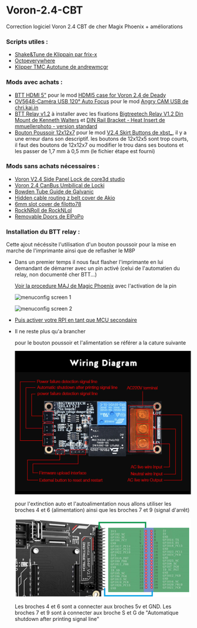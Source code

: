 # Voron-2.4-CBT
Correction logiciel Voron 2.4 CBT de cher Magix Phoenix + améliorations

### Scripts utiles :
  - [Shake&Tune de Klippain par frix-x](https://github.com/Frix-x/klippain-shaketune)
  - [Octoeverywhere](https://octoeverywhere.com/)
  - [Klipper TMC Autotune de andrewmcgr](https://github.com/andrewmcgr/klipper_tmc_autotune)
    
### Mods avec achats :
  - [BTT HDMI 5"](https://fr.aliexpress.com/item/1005005889257573.html?spm=a2g0o.order_list.order_list_main.27.5cdb5e5bHcPF79&gatewayAdapt=glo2fra) pour le mod [HDMI5 case for Voron 2.4 
 de Deady](https://www.printables.com/fr/model/586475-hdmi5-case-for-voron-24-300)
  - [OV5648-Caméra USB 120° Auto Focus](https://fr.aliexpress.com/item/1005003833993617.html?spm=a2g0o.order_list.order_list_main.21.5cdb5e5bHcPF79&gatewayAdapt=glo2fra) pour le mod [Angry CAM USB de chri.kai.in](https://mods.vorondesign.com/details/RYpQW53mtem8Nj1JKqiSQ)
  - [BTT Relay v1.2](https://fr.aliexpress.com/item/32972603577.html?spm=a2g0o.order_list.order_list_main.10.5cdb5e5bHcPF79&gatewayAdapt=glo2fra) à installer avec les fixations [Bigtreetech Relay V1.2 Din Mount de Kenneth Walters](https://www.printables.com/fr/model/445328-bigtreetech-relay-v12-din-mount) et [DIN Rail Bracket - Heat Insert de mmuellerphoto - version standard](https://www.printables.com/fr/model/420009-din-rail-bracket-heat-insert-version)
  - [Bouton Poussoir 12x12x7](https://fr.aliexpress.com/item/1005006384754591.html?spm=a2g0o.order_list.order_list_main.5.5cdb5e5bHcPF79&gatewayAdapt=glo2fra) pour le mod [V2.4 Skirt Buttons de xbst_](https://mods.vorondesign.com/details/7TfCWsFfVYrayrgWemf2Qg), il y a une erreur dans son descriptif. les boutons de 12x12x5 sont trop courts, il faut des boutons de 12x12x7 ou modifier le trou dans ses boutons et les passer de 1,7 mm à 0,5 mm (le fichier étape est fourni)

### Mods sans achats nécessaires :
  - [Voron V2.4 Side Panel Lock de core3d studio](https://www.printables.com/fr/model/253623-voron-v24-side-panel-lock-more-fit-to-frame)
  - [Voron 2.4 CanBus Umbilical de Locki](https://www.printables.com/fr/model/384279-voron-24-canbus-umbilical-mod/files)
  - [Bowden Tube Guide de Galvanic](https://mods.vorondesign.com/details/8CxQeqS1lXhlGphwkyqh7g)
  - [Hidden cable routing z belt cover de Akio](https://mods.vorondesign.com/details/LzEFU0RDHXUarF7y69x2Q)
  - [6mm slot cover de filotto78](https://mods.vorondesign.com/details/ZKJgu7OwMNB1xAKRrYSYeg)
  - [RockNRoll de RockNLol](https://mods.vorondesign.com/details/tiIhFDTh9tHJY0JNJK9A)
  - [Removable Doors de ElPoPo](https://mods.vorondesign.com/details/WqhhKrXksAZ4omhHS1RY4Q)

### Installation du BTT relay :
Cette ajout nécéssite l'utilisation d'un bouton poussoir pour la mise en marche de l'imprimante ainsi que de reflasher le M8P

  - Dans un premier temps il nous faut flasher l'imprimante en lui demandant de démarrer avec un pin activé (celui de l'automatien du relay, non documenté cher BTT...)

    [Voir la procedure MAJ de Magic Phoenix](https://mpx.wiki/Firmware-Flash/Updating_Manta_klipper_firmware_remotely) avec l'activation de la pin

    ![menuconfig screen 1](https://github.com/Didier-T/Voron-2.4-CBT/blob/main/Images/Capture%20d'%C3%A9cran%202024-03-17%20165626.png)

    ![menuconfig screen 2](https://github.com/Didier-T/Voron-2.4-CBT/blob/main/Images/Capture%20d'%C3%A9cran%202024-03-17%20165709-2.png)

  - [Puis activer votre RPI en tant que MCU secondaire](https://github.com/Klipper3d/klipper/blob/master/docs/RPi_microcontroller.md)
  - Il ne reste plus qu'a brancher

    pour le bouton poussoir et l'alimentation se référer a la cature suivante
    
    ![brochage BTT relay](https://github.com/Didier-T/Voron-2.4-CBT/blob/main/Images/s-l1600-7-1_3.jpg)
    
    pour l'extinction auto et l'autoalimentation nous allons utiliser les broches 4 et 6 (alimentation) ainsi que les broches 7 et 9 (signal d'arrêt)
    
    ![broche GPIO CB1](https://github.com/Didier-T/Voron-2.4-CBT/blob/main/Images/bigtreetech-40-pin-gpio-cm4-cb1-mapping-2.png)
    
    Les broches 4 et 6 sont a connecter aux broches 5v et GND. Les broches 7 et 9 sont à connecter aux broche S et G de "Automatique shutdown after printing signal line"
